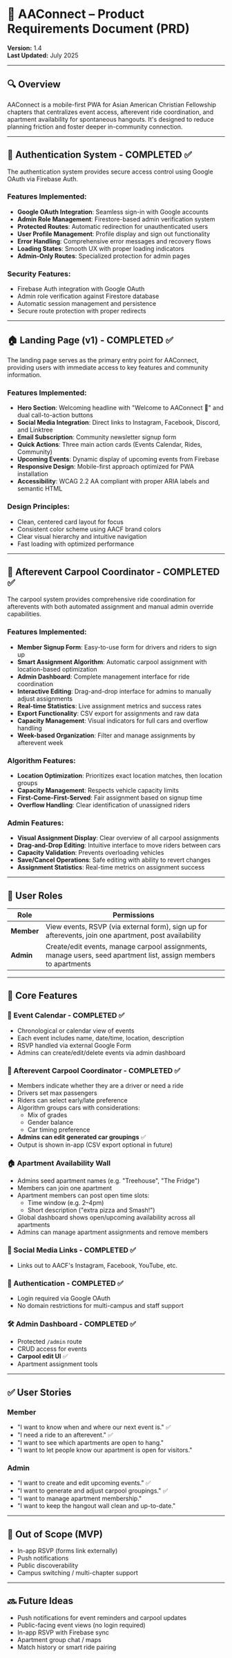 # 📘 AAConnect – Product Requirements Document (PRD)

**Version:** 1.4  
**Last Updated:** July 2025

---

## 🔍 Overview

AAConnect is a mobile-first PWA for Asian American Christian Fellowship chapters that centralizes event access, afterevent ride coordination, and apartment availability for spontaneous hangouts. It's designed to reduce planning friction and foster deeper in-community connection.

---

## 🔐 Authentication System - COMPLETED ✅

The authentication system provides secure access control using Google OAuth via Firebase Auth.

### Features Implemented:
- **Google OAuth Integration**: Seamless sign-in with Google accounts
- **Admin Role Management**: Firestore-based admin verification system
- **Protected Routes**: Automatic redirection for unauthenticated users
- **User Profile Management**: Profile display and sign out functionality
- **Error Handling**: Comprehensive error messages and recovery flows
- **Loading States**: Smooth UX with proper loading indicators
- **Admin-Only Routes**: Specialized protection for admin pages

### Security Features:
- Firebase Auth integration with Google OAuth
- Admin role verification against Firestore database
- Automatic session management and persistence
- Secure route protection with proper redirects

---

## 🏠 Landing Page (v1) - COMPLETED ✅

The landing page serves as the primary entry point for AAConnect, providing users with immediate access to key features and community information.

### Features Implemented:
- **Hero Section**: Welcoming headline with "Welcome to AAConnect 👋" and dual call-to-action buttons
- **Social Media Integration**: Direct links to Instagram, Facebook, Discord, and Linktree
- **Email Subscription**: Community newsletter signup form
- **Quick Actions**: Three main action cards (Events Calendar, Rides, Community)
- **Upcoming Events**: Dynamic display of upcoming events from Firebase
- **Responsive Design**: Mobile-first approach optimized for PWA installation
- **Accessibility**: WCAG 2.2 AA compliant with proper ARIA labels and semantic HTML

### Design Principles:
- Clean, centered card layout for focus
- Consistent color scheme using AACF brand colors
- Clear visual hierarchy and intuitive navigation
- Fast loading with optimized performance

---

## 🚗 Afterevent Carpool Coordinator - COMPLETED ✅

The carpool system provides comprehensive ride coordination for afterevents with both automated assignment and manual admin override capabilities.

### Features Implemented:
- **Member Signup Form**: Easy-to-use form for drivers and riders to sign up
- **Smart Assignment Algorithm**: Automatic carpool assignment with location-based optimization
- **Admin Dashboard**: Complete management interface for ride coordination
- **Interactive Editing**: Drag-and-drop interface for admins to manually adjust assignments
- **Real-time Statistics**: Live assignment metrics and success rates
- **Export Functionality**: CSV export for assignments and raw data
- **Capacity Management**: Visual indicators for full cars and overflow handling
- **Week-based Organization**: Filter and manage assignments by afterevent week

### Algorithm Features:
- **Location Optimization**: Prioritizes exact location matches, then location groups
- **Capacity Management**: Respects vehicle capacity limits
- **First-Come-First-Served**: Fair assignment based on signup time
- **Overflow Handling**: Clear identification of unassigned riders

### Admin Features:
- **Visual Assignment Display**: Clear overview of all carpool assignments
- **Drag-and-Drop Editing**: Intuitive interface to move riders between cars
- **Capacity Validation**: Prevents overloading vehicles
- **Save/Cancel Operations**: Safe editing with ability to revert changes
- **Assignment Statistics**: Real-time metrics on assignment success

---

## 👤 User Roles

| Role   | Permissions |
|--------|-------------|
| **Member** | View events, RSVP (via external form), sign up for afterevents, join one apartment, post availability |
| **Admin**  | Create/edit events, manage carpool assignments, manage users, seed apartment list, assign members to apartments |

---

## 🌟 Core Features

### 📆 Event Calendar - COMPLETED ✅
- Chronological or calendar view of events
- Each event includes name, date/time, location, description
- RSVP handled via external Google Form
- Admins can create/edit/delete events via admin dashboard

### 🚗 Afterevent Carpool Coordinator - COMPLETED ✅
- Members indicate whether they are a driver or need a ride
- Drivers set max passengers
- Riders can select early/late preference
- Algorithm groups cars with considerations:
  - Mix of grades
  - Gender balance
  - Car timing preference
- **Admins can edit generated car groupings** ✅
- Output is shown in-app (CSV export optional in future)

### 🏠 Apartment Availability Wall
- Admins seed apartment names (e.g. "Treehouse", "The Fridge")
- Members can join one apartment
- Apartment members can post open time slots:
  - Time window (e.g. 2–4pm)
  - Short description ("extra pizza and Smash!")
- Global dashboard shows open/upcoming availability across all apartments
- Admins can manage apartment assignments and remove members

### 🔗 Social Media Links - COMPLETED ✅
- Links out to AACF's Instagram, Facebook, YouTube, etc.

### 🔐 Authentication - COMPLETED ✅
- Login required via Google OAuth
- No domain restrictions for multi-campus and staff support

### 🛠 Admin Dashboard - COMPLETED ✅
- Protected `/admin` route
- CRUD access for events
- **Carpool edit UI** ✅
- Apartment assignment tools

---

## ✅ User Stories

### Member
- "I want to know when and where our next event is." ✅
- "I need a ride to an afterevent." ✅
- "I want to see which apartments are open to hang."
- "I want to let people know our apartment is open for visitors."

### Admin
- "I want to create and edit upcoming events." ✅
- "I want to generate and adjust carpool groupings." ✅
- "I want to manage apartment membership."
- "I want to keep the hangout wall clean and up-to-date."

---

## 🚫 Out of Scope (MVP)
- In-app RSVP (forms link externally)
- Push notifications
- Public discoverability
- Campus switching / multi-chapter support

---

## 🔜 Future Ideas
- Push notifications for event reminders and carpool updates
- Public-facing event views (no login required)
- In-app RSVP with Firebase sync
- Apartment group chat / maps
- Match history or smart ride pairing
